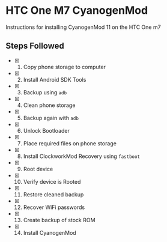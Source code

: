 HTC One M7 CyanogenMod
======================

Instructions for installing CyanogenMod 11 on the HTC One m7

## Steps Followed

- [X] 1. Copy phone storage to computer
- [X] 2. Install Android SDK Tools
- [X] 3. Backup using `adb`
- [X] 4. Clean phone storage
- [X] 5. Backup again with `adb`
- [X] 6. Unlock Bootloader
- [X] 7. Place required files on phone storage
- [X] 8. Install ClockworkMod Recovery using `fastboot`
- [X] 9. Root device
- [X] 10. Verify device is Rooted
- [X] 11. Restore cleaned backup
- [X] 12. Recover WiFi passwords
- [X] 13. Create backup of stock ROM
- [X] 14. Install CyanogenMod
